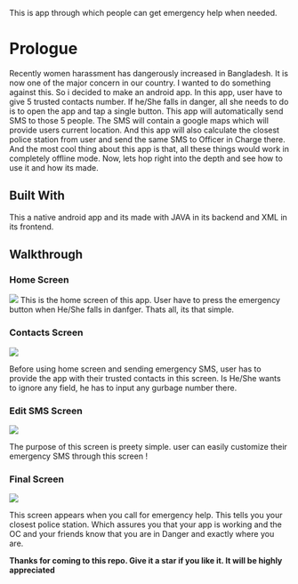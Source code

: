 This is app through which people can get emergency help when needed.

<h1>Prologue</h1>

Recently women harassment has dangerously increased in Bangladesh. It is now one of the major concern in our country. I wanted to do something against this. So i decided to make an android app. In this app, user have to give 5 trusted contacts number. If he/She falls in danger, all she needs to do is to open the app and tap a single button. This app will automatically send SMS to those 5 people. The SMS will contain a google maps which will provide users current location. And this app will also calculate the closest police station from user and send the same SMS to Officer in Charge there. And the most cool thing about this app is that, all these things would work in completely offline mode.  Now, lets hop right into the depth and see how to use it and how its made.

<h2> Built With </h2>

This a native android app and its made with JAVA in its backend and XML in its frontend.

<h2> Walkthrough </h2>

<h3> Home Screen </h3>
<img src="https://github.com/Sabir-Islam-Khan/Friend-In-Need/blob/master/Screenshot_20190322-130809.png">
This is the home screen of this app. User have to press the emergency button when He/She falls in danfger. Thats all, its that simple. 

<h3> Contacts Screen </h3>

<img src="https://github.com/Sabir-Islam-Khan/Friend-In-Need/blob/master/Screenshot_20190322-130814.png">

Before using home screen and sending emergency SMS, user has to provide the app with their trusted contacts in this screen. Is He/She wants to ignore any field, he has to input any gurbage number there.

<h3> Edit SMS Screen </h3>

<img src = "https://github.com/Sabir-Islam-Khan/Friend-In-Need/blob/master/Screenshot_20190322-130818.png">

The purpose of this screen is preety simple. user can easily customize their emergency SMS through this screen !

<h3> Final Screen </h3>

<img src = "https://github.com/Sabir-Islam-Khan/Friend-In-Need/blob/master/64725064_430461314402365_9155770076249456640_n.png">

This screen appears when you call for emergency help. This tells you your closest police station. Which assures you that your app is working and the OC and your friends know that you are in Danger and exactly where you are.

<b> Thanks for coming to this repo. Give it a star if you like it. It will be highly appreciated </b>

